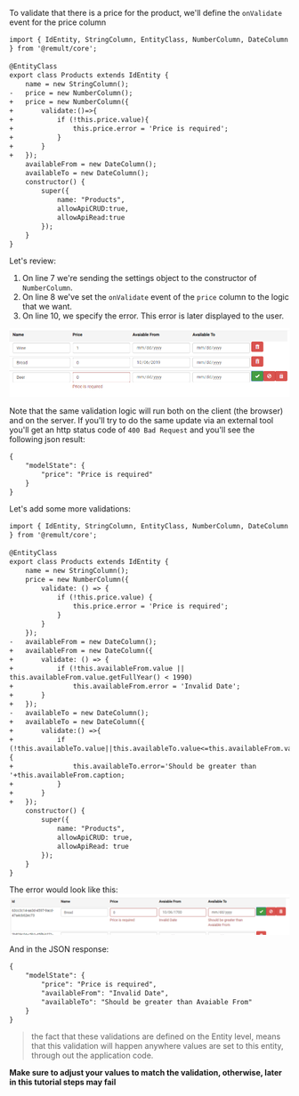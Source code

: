To validate that there is a price for the product, we'll define the `onValidate` event for the price column
```csdiff
import { IdEntity, StringColumn, EntityClass, NumberColumn, DateColumn } from '@remult/core';

@EntityClass
export class Products extends IdEntity {
    name = new StringColumn();
-   price = new NumberColumn();
+   price = new NumberColumn({
+       validate:()=>{
+           if (!this.price.value){
+               this.price.error = 'Price is required';
+           }
+       }
+   });
    availableFrom = new DateColumn();
    availableTo = new DateColumn();
    constructor() {
        super({
            name: "Products",
            allowApiCRUD:true,
            allowApiRead:true
        });
    }
} 
```

Let's review:
1. On line 7 we're sending the settings object to the constructor of `NumberColumn`. 
2. On line 8 we've set the `onValidate` event of the `price` column to the logic that we want.
3. On line 10, we specify the error. This error is later displayed to the user.

![](2019-10-06_14h33_33.png)

Note that the same validation logic will run both on the client (the browser) and on the server.
If you'll try to do the same update via an external tool you'll get an http status code of `400 Bad Request` and you'll see the following json result:
```
{
    "modelState": {
        "price": "Price is required"
    }
}
```

Let's add some more validations:
```csdiff
import { IdEntity, StringColumn, EntityClass, NumberColumn, DateColumn } from '@remult/core';

@EntityClass
export class Products extends IdEntity {
    name = new StringColumn();
    price = new NumberColumn({
        validate: () => {
            if (!this.price.value) {
                this.price.error = 'Price is required';
            }
        }
    });
-   availableFrom = new DateColumn();
+   availableFrom = new DateColumn({
+       validate: () => {
+           if (!this.availableFrom.value || this.availableFrom.value.getFullYear() < 1990)
+               this.availableFrom.error = 'Invalid Date';
+       }
+   });
-   availableTo = new DateColumn();
+   availableTo = new DateColumn({
+       validate:() =>{
+           if (!this.availableTo.value||this.availableTo.value<=this.availableFrom.value){
+               this.availableTo.error='Should be greater than '+this.availableFrom.caption;
+           }
+       }
+   });
    constructor() {
        super({
            name: "Products",
            allowApiCRUD: true,
            allowApiRead: true
        });
    }
} 
```

The error would look like this:
![](2019-10-06_14h42_16.png)

And in the JSON response:
```
{
    "modelState": {
        "price": "Price is required",
        "availableFrom": "Invalid Date",
        "availableTo": "Should be greater than Avaiable From"
    }
}
```

> the fact that these validations are defined on the Entity level, means that this validation will happen anywhere values are set to this entity, through out the application code.

**Make sure to adjust your values to match the validation, otherwise, later in this tutorial steps may fail**